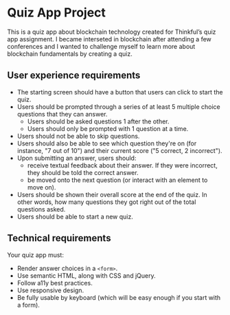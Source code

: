 # Quiz App Project
This is a quiz app about blockchain technology created for Thinkful&rsquo;s quiz app assignment. I became interseted in blockchain after attending a few conferences and I wanted to challenge myself to learn more about blockchain fundamentals by creating a quiz.

## User experience requirements
- The starting screen should have a button that users can click to start the quiz.
- Users should be prompted through a series of at least 5 multiple choice questions that they can answer.
  - Users should be asked questions 1 after the other.
  - Users should only be prompted with 1 question at a time.
- Users should not be able to skip questions.
- Users should also be able to see which question they're on (for instance, "7 out of 10") and their current score ("5 correct, 2 incorrect").
- Upon submitting an answer, users should:
  - receive textual feedback about their answer. If they were incorrect, they should be told the correct answer.
  - be moved onto the next question (or interact with an element to move on).
- Users should be shown their overall score at the end of the quiz. In other words, how many questions they got right out of the total questions asked.
- Users should be able to start a new quiz.

## Technical requirements
Your quiz app must:
- Render answer choices in a `<form>`.
- Use semantic HTML, along with CSS and jQuery.
- Follow a11y best practices.
- Use responsive design.
- Be fully usable by keyboard (which will be easy enough if you start with a form).

